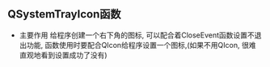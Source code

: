 ## QSystemTrayIcon函数
* 主要作用
给程序创建一个右下角的图标, 可以配合着CloseEvent函数设置不退出功能, 函数使用时要配合QIcon给程序设置一个图标,(如果不用QIcon, 很难直观地看到设置成功了没有)
